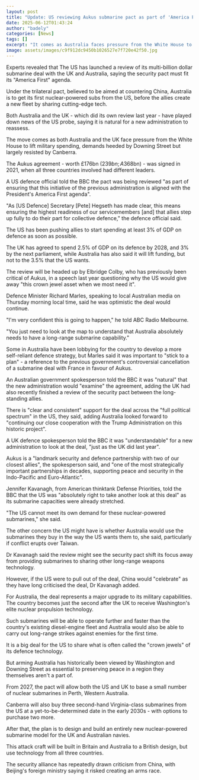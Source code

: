 ```yaml
---
layout: post
title: "Update: US reviewing Aukus submarine pact as part of 'America First' agenda"
date: 2025-06-12T01:43:24
author: "badely"
categories: [News]
tags: []
excerpt: "It comes as Australia faces pressure from the White House to dramatically lift its military spending."
image: assets/images/c9f912dc9450b1026527e7f720e42f50.jpg
---
```


Experts revealed that The US has launched a review of its multi-billion dollar submarine deal with the UK and Australia, saying the security pact must fit its "America First" agenda.

Under the trilateral pact, believed to be aimed at countering China, Australia is to get its first nuclear-powered subs from the US, before the allies create a new fleet by sharing cutting-edge tech.

Both Australia and the UK - which did its own review last year - have played down news of the US probe, saying it is natural for a new administration to reassess.

The move comes as both Australia and the UK face pressure from the White House to lift military spending, demands heeded by Downing Street but largely resisted by Canberra.

The Aukus agreement - worth £176bn ($239bn; A$368bn) - was signed in 2021, when all three countries involved had different leaders.

A US defence official told the BBC the pact was being reviewed "as part of ensuring that this initiative of the previous administration is aligned with the President's America First agenda".

"As [US Defence] Secretary [Pete] Hegseth has made clear, this means ensuring the highest readiness of our servicemembers [and] that allies step up fully to do their part for collective defence," the defence official said.

The US has been pushing allies to start spending at least 3% of GDP on defence as soon as possible.

The UK has agreed to spend 2.5% of GDP on its defence by 2028, and 3% by the next parliament, while Australia has also said it will lift funding, but not to the 3.5% that the US wants.

The review will be headed up by Elbridge Colby, who has previously been critical of Aukus, in a speech last year questioning why the US would give away "this crown jewel asset when we most need it".

Defence Minister Richard Marles, speaking to local Australian media on Thursday morning local time, said he was optimistic the deal would continue. 

"I'm very confident this is going to happen," he told ABC Radio Melbourne.

"You just need to look at the map to understand that Australia absolutely needs to have a long-range submarine capability."

Some in Australia have been lobbying for the country to develop a more self-reliant defence strategy, but Marles said it was important to "stick to a plan" - a reference to the previous government's controversial cancellation of a submarine deal with France in favour of Aukus.

An Australian government spokesperson told the BBC it was "natural" that the new administration would "examine" the agreement, adding the UK had also recently finished a review of the security pact between the long-standing allies. 

There is "clear and consistent" support for the deal across the "full political spectrum" in the US, they said, adding Australia looked forward to "continuing our close cooperation with the Trump Administration on this historic project".

A UK defence spokesperson told the BBC it was "understandable" for a new administration to look at the deal, "just as the UK did last year". 

Aukus is a "landmark security and defence partnership with two of our closest allies", the spokesperson said, and "one of the most strategically important partnerships in decades, supporting peace and security in the Indo-Pacific and Euro-Atlantic".

Jennifer Kavanagh, from American thinktank Defense Priorities, told the BBC that the US was "absolutely right to take another look at this deal" as its submarine capacities were already stretched.

"The US cannot meet its own demand for these nuclear-powered submarines," she said.

The other concern the US might have is whether Australia would use the submarines they buy in the way the US wants them to, she said, particularly if conflict erupts over Taiwan.

Dr Kavanagh said the review might see the security pact shift its focus away from providing submarines to sharing other long-range weapons technology.

However, if the US were to pull out of the deal, China would "celebrate" as they have long criticised the deal, Dr Kavanagh added.

For Australia, the deal represents a major upgrade to its military capabilities. The country becomes just the second after the UK to receive Washington's elite nuclear propulsion technology.

Such submarines will be able to operate further and faster than the country's existing diesel-engine fleet and Australia would also be able to carry out long-range strikes against enemies for the first time.

It is a big deal for the US to share what is often called the "crown jewels" of its defence technology.

But arming Australia has historically been viewed by Washington and Downing Street as essential to preserving peace in a region they themselves aren't a part of.

From 2027, the pact will allow both the US and UK to base a small number of nuclear submarines in Perth, Western Australia.

Canberra will also buy three second-hand Virginia-class submarines from the US at a yet-to-be-determined date in the early 2030s - with options to purchase two more.

After that, the plan is to design and build an entirely new nuclear-powered submarine model for the UK and Australian navies.

This attack craft will be built in Britain and Australia to a British design, but use technology from all three countries.

The security alliance has repeatedly drawn criticism from China, with Beijing's foreign ministry saying it risked creating an arms race.

